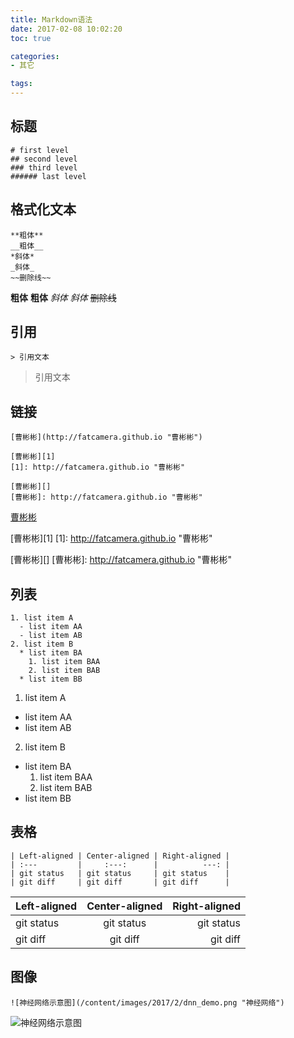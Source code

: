 ```yaml
---
title: Markdown语法
date: 2017-02-08 10:02:20
toc: true

categories:
- 其它

tags:
---
```


## 标题

```
# first level
## second level
### third level
###### last level
```

## 格式化文本

```
**粗体**
__粗体__
*斜体*
_斜体_
~~删除线~~
```

**粗体**
__粗体__
*斜体*
_斜体_
~~删除线~~

## 引用

```
> 引用文本
```

> 引用文本

## 链接

```
[曹彬彬](http://fatcamera.github.io "曹彬彬")

[曹彬彬][1]
[1]: http://fatcamera.github.io "曹彬彬"

[曹彬彬][]
[曹彬彬]: http://fatcamera.github.io "曹彬彬"
```

[曹彬彬](http://fatcamera.github.io "曹彬彬")

[曹彬彬][1]
[1]: http://fatcamera.github.io "曹彬彬"

[曹彬彬][]
[曹彬彬]: http://fatcamera.github.io "曹彬彬"

## 列表

```
1. list item A
  - list item AA
  - list item AB
2. list item B
  * list item BA
    1. list item BAA
    2. list item BAB
  * list item BB
```

1. list item A
  - list item AA
  - list item AB
2. list item B
  * list item BA
    1. list item BAA
    2. list item BAB
  * list item BB

## 表格

```
| Left-aligned | Center-aligned | Right-aligned |
| :---         |     :---:      |          ---: |
| git status   | git status     | git status    |
| git diff     | git diff       | git diff      |
```

| Left-aligned | Center-aligned | Right-aligned |
| :---         |     :---:      |          ---: |
| git status   | git status     | git status    |
| git diff     | git diff       | git diff      |

## 图像

```
![神经网络示意图](/content/images/2017/2/dnn_demo.png "神经网络")
```

![神经网络示意图](/content/images/2017/2/dnn_demo.png "神经网络")
